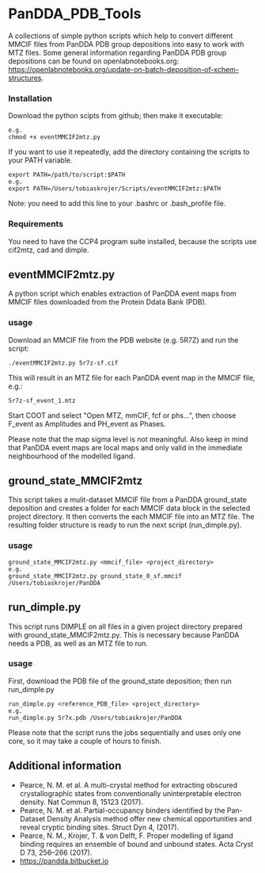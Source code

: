 # PanDDA_PDB_Tools
A collections of simple python scripts which help to convert different MMCIF files from PanDDA PDB group depositions into easy to work with MTZ files. Some general information regarding PanDDA PDB group depositions can be found on openlabnotebooks.org: https://openlabnotebooks.org/update-on-batch-deposition-of-xchem-structures.

### Installation
Download the python scipts from github; then make it executable:
```
e.g.
chmod +x eventMMCIF2mtz.py
```
If you want to use it repeatedly, add the directory containing the scripts to your PATH variable. 
```
export PATH=/path/to/script:$PATH
e.g.
export PATH=/Users/tobiaskrojer/Scripts/eventMMCIF2mtz:$PATH
```
Note: you need to add this line to your .bashrc or .bash_profile file.

### Requirements
You need to have the CCP4 program suite installed, because the scripts use cif2mtz, cad and dimple.



## eventMMCIF2mtz.py
A python script which enables extraction of PanDDA event maps from MMCIF files downloaded from the Protein Ddata Bank (PDB).

### usage

Download an MMCIF file from the PDB website (e.g. 5R7Z) and run the script:
```
./eventMMCIF2mtz.py 5r7z-sf.cif
```
This will result in an MTZ file for each PanDDA event map in the MMCIF file, e.g.:
```
5r7z-sf_event_1.mtz
```
Start COOT and select "Open MTZ, mmCIF, fcf or phs...", then choose F_event as Amplitudes and PH_event as Phases.

Please note that the map sigma level is not meaningful. Also keep in mind that PanDDA event maps are local maps and only valid in the immediate neighbourhood of the modelled ligand.


## ground_state_MMCIF2mtz
This script takes a mulit-dataset MMCIF file from a PanDDA ground_state deposition and creates a folder for each MMCIF data block in the selected project directory. It then converts the each MMCIF file into an MTZ file. The resulting folder structure is ready to run the next script (run_dimple.py).

### usage
```
ground_state_MMCIF2mtz.py <mmcif_file> <project_directory>
e.g.
ground_state_MMCIF2mtz.py ground_state_0_sf.mmcif /Users/tobiaskrojer/PanDDA
```

## run_dimple.py
This script runs DIMPLE on all files in a given project directory prepared with ground_state_MMCIF2mtz.py. This is necessary because PanDDA needs a PDB, as well as an MTZ file to run.

### usage
First, download the PDB file of the ground_state deposition; then run run_dimple.py
```
run_dimple.py <reference_PDB_file> <project_directory>
e.g.
run_dimple.py 5r7x.pdb /Users/tobiaskrojer/PanDDA
```
Please note that the script runs the jobs sequentially and uses only one core, so it may take a couple of hours to finish.


## Additional information
* Pearce, N. M. et al. A multi-crystal method for extracting obscured crystallographic states from conventionally uninterpretable electron density. Nat Commun 8, 15123 (2017).
* Pearce, N. M. et al. Partial-occupancy binders identified by the Pan-Dataset Density Analysis method offer new chemical opportunities and reveal cryptic binding sites. Struct Dyn 4, (2017).
* Pearce, N. M., Krojer, T. & von Delft, F. Proper modelling of ligand binding requires an ensemble of bound and unbound states. Acta Cryst D 73, 256–266 (2017).
* https://pandda.bitbucket.io

